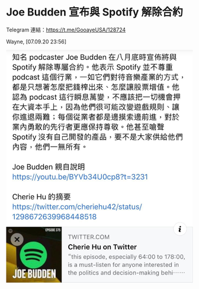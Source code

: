 # Joe Budden 宣布與 Spotify 解除合約

Telegram 連結：<https://t.me/GooayeUSA/128724>

Wayne, [07.09.20 23:56]

![](./joe-budden-vs-spotify-001.jpg)
